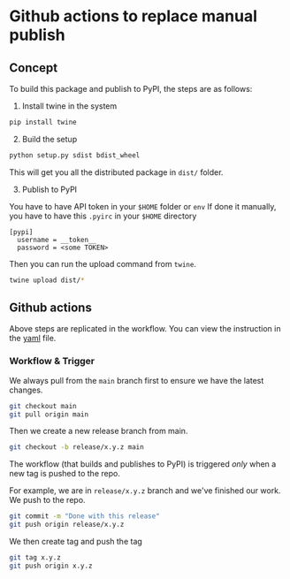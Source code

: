# Github actions to replace manual publish

## Concept

To build this package and publish to PyPI, the steps are as follows:

1. Install twine in the system
```bash
pip install twine
```

2. Build the setup
```bash
python setup.py sdist bdist_wheel
```
This will get you all the distributed package in `dist/` folder.

3. Publish to PyPI

You have to have API token in your `$HOME` folder or `env`
If done it manually, you have to have this `.pyirc` in your `$HOME` directory
```
[pypi]
  username = __token__
  password = <some TOKEN>
```
Then you can run the upload command from `twine`.
```bash
twine upload dist/*
```

## Github actions

Above steps are replicated in the workflow.
You can view the instruction in the [yaml](https://github.com/anuponwa/do-data-utils/blob/main/.github/workflows/python-publish-tag-do-data-utils.yml) file.

### Workflow & Trigger

We always pull from the `main` branch first to ensure we have the latest changes.

```bash
git checkout main
git pull origin main
```

Then we create a new release branch from main.

```bash
git checkout -b release/x.y.z main
```

The workflow (that builds and publishes to PyPI) is triggered *only* when a new tag is pushed to the repo.

For example, we are in `release/x.y.z` branch and we've finished our work.
We push to the repo.

```bash
git commit -m "Done with this release"
git push origin release/x.y.z
```
We then create tag and push the tag
```bash
git tag x.y.z
git push origin x.y.z
```